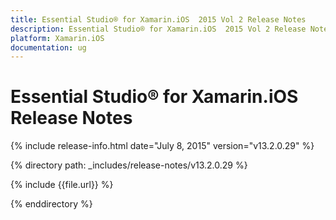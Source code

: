 ```yaml
---
title: Essential Studio® for Xamarin.iOS  2015 Vol 2 Release Notes  
description: Essential Studio® for Xamarin.iOS  2015 Vol 2 Release Notes  
platform: Xamarin.iOS
documentation: ug
---
```


# Essential Studio® for Xamarin.iOS  Release Notes  

{% include release-info.html date="July 8, 2015"  version="v13.2.0.29" %} 


{% directory path: _includes/release-notes/v13.2.0.29 %}

{% include {{file.url}} %}

{% enddirectory %}